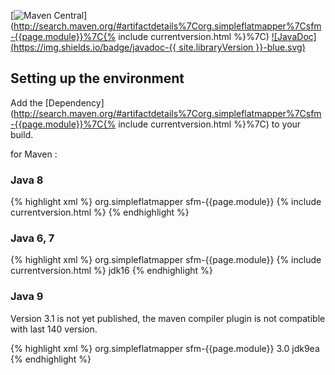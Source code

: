 
[![Maven Central](https://img.shields.io/maven-central/v/org.simpleflatmapper/sfm-{{page.module}}.svg)](http://search.maven.org/#artifactdetails%7Corg.simpleflatmapper%7Csfm-{{page.module}}%7C{% include currentversion.html %}%7C)
[![JavaDoc](https://img.shields.io/badge/javadoc-{{ site.libraryVersion }}-blue.svg)](http://www.javadoc.io/doc/org.simpleflatmapper/sfm-{{page.module}})

## Setting up the environment 

Add the [Dependency](http://search.maven.org/#artifactdetails%7Corg.simpleflatmapper%7Csfm-{{page.module}}%7C{% include currentversion.html %}%7C) to your build.
 
for Maven :

### Java 8
{% highlight xml %}
<dependency>
    <groupId>org.simpleflatmapper</groupId>
    <artifactId>sfm-{{page.module}}</artifactId>
    <version>{% include currentversion.html %}</version>
</dependency>
{% endhighlight %}

### Java 6, 7

{% highlight xml %}
<dependency>
    <groupId>org.simpleflatmapper</groupId>
    <artifactId>sfm-{{page.module}}</artifactId>
    <version>{% include currentversion.html %}</version>
    <classifier>jdk16</classifier>
</dependency>
{% endhighlight %}

### Java 9

Version 3.1 is not yet published, the maven compiler plugin is not compatible with last 140 version.
 
{% highlight xml %}
<dependency>
    <groupId>org.simpleflatmapper</groupId>
    <artifactId>sfm-{{page.module}}</artifactId>
    <version>3.0</version>
    <classifier>jdk9ea</classifier>
</dependency>
{% endhighlight %}